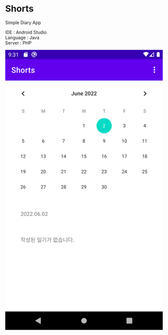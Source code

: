 # Shorts
Simple Diary App


IDE : Android Studio  
Language : Java  
Server : PHP  

![main](https://github.com/Junghee-Shin/Shorts/blob/master/img/img_main.png)

